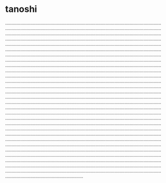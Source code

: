 # tanoshi

..........................................................................................................................................................................................................................................................................................................................................................................................................................................................................................................................................................................................................................................................................................................................................................................................................................................................................................................................................................................................................................................................................................................................................................................................................................................................................................................................................................................................................................................................................................................................................................................................................................................................................................................................................................................................................................................................................................................................................................................................................................................................................................................................................................................................................................................................................................................................................................................................................................................................................................................................................................................................................................................................................................................................................................................................................................................................................................................................................................................................................................................................................................................................................................................................................................................................................................................................................................................................................................................................................................................................................................................................................................................................................................................................................................................................................